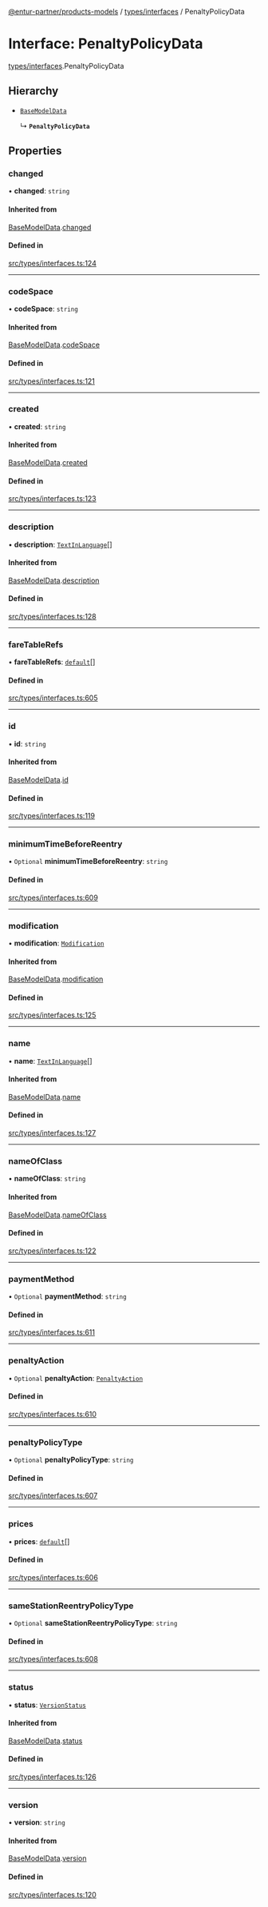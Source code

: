 [@entur-partner/products-models](../README.md) / [types/interfaces](../modules/types_interfaces.md) / PenaltyPolicyData

# Interface: PenaltyPolicyData

[types/interfaces](../modules/types_interfaces.md).PenaltyPolicyData

## Hierarchy

- [`BaseModelData`](types_interfaces.BaseModelData.md)

  ↳ **`PenaltyPolicyData`**

## Properties

### changed

• **changed**: `string`

#### Inherited from

[BaseModelData](types_interfaces.BaseModelData.md).[changed](types_interfaces.BaseModelData.md#changed)

#### Defined in

[src/types/interfaces.ts:124](https://github.com/entur/products-models/blob/main/src/types/interfaces.ts#L124)

___

### codeSpace

• **codeSpace**: `string`

#### Inherited from

[BaseModelData](types_interfaces.BaseModelData.md).[codeSpace](types_interfaces.BaseModelData.md#codespace)

#### Defined in

[src/types/interfaces.ts:121](https://github.com/entur/products-models/blob/main/src/types/interfaces.ts#L121)

___

### created

• **created**: `string`

#### Inherited from

[BaseModelData](types_interfaces.BaseModelData.md).[created](types_interfaces.BaseModelData.md#created)

#### Defined in

[src/types/interfaces.ts:123](https://github.com/entur/products-models/blob/main/src/types/interfaces.ts#L123)

___

### description

• **description**: [`TextInLanguage`](../modules/types_types.md#textinlanguage)[]

#### Inherited from

[BaseModelData](types_interfaces.BaseModelData.md).[description](types_interfaces.BaseModelData.md#description)

#### Defined in

[src/types/interfaces.ts:128](https://github.com/entur/products-models/blob/main/src/types/interfaces.ts#L128)

___

### fareTableRefs

• **fareTableRefs**: [`default`](../classes/models_Reference.default.md)[]

#### Defined in

[src/types/interfaces.ts:605](https://github.com/entur/products-models/blob/main/src/types/interfaces.ts#L605)

___

### id

• **id**: `string`

#### Inherited from

[BaseModelData](types_interfaces.BaseModelData.md).[id](types_interfaces.BaseModelData.md#id)

#### Defined in

[src/types/interfaces.ts:119](https://github.com/entur/products-models/blob/main/src/types/interfaces.ts#L119)

___

### minimumTimeBeforeReentry

• `Optional` **minimumTimeBeforeReentry**: `string`

#### Defined in

[src/types/interfaces.ts:609](https://github.com/entur/products-models/blob/main/src/types/interfaces.ts#L609)

___

### modification

• **modification**: [`Modification`](../enums/types_enums.Modification.md)

#### Inherited from

[BaseModelData](types_interfaces.BaseModelData.md).[modification](types_interfaces.BaseModelData.md#modification)

#### Defined in

[src/types/interfaces.ts:125](https://github.com/entur/products-models/blob/main/src/types/interfaces.ts#L125)

___

### name

• **name**: [`TextInLanguage`](../modules/types_types.md#textinlanguage)[]

#### Inherited from

[BaseModelData](types_interfaces.BaseModelData.md).[name](types_interfaces.BaseModelData.md#name)

#### Defined in

[src/types/interfaces.ts:127](https://github.com/entur/products-models/blob/main/src/types/interfaces.ts#L127)

___

### nameOfClass

• **nameOfClass**: `string`

#### Inherited from

[BaseModelData](types_interfaces.BaseModelData.md).[nameOfClass](types_interfaces.BaseModelData.md#nameofclass)

#### Defined in

[src/types/interfaces.ts:122](https://github.com/entur/products-models/blob/main/src/types/interfaces.ts#L122)

___

### paymentMethod

• `Optional` **paymentMethod**: `string`

#### Defined in

[src/types/interfaces.ts:611](https://github.com/entur/products-models/blob/main/src/types/interfaces.ts#L611)

___

### penaltyAction

• `Optional` **penaltyAction**: [`PenaltyAction`](../enums/types_enums.PenaltyAction.md)

#### Defined in

[src/types/interfaces.ts:610](https://github.com/entur/products-models/blob/main/src/types/interfaces.ts#L610)

___

### penaltyPolicyType

• `Optional` **penaltyPolicyType**: `string`

#### Defined in

[src/types/interfaces.ts:607](https://github.com/entur/products-models/blob/main/src/types/interfaces.ts#L607)

___

### prices

• **prices**: [`default`](../classes/models_FarePrice.default.md)[]

#### Defined in

[src/types/interfaces.ts:606](https://github.com/entur/products-models/blob/main/src/types/interfaces.ts#L606)

___

### sameStationReentryPolicyType

• `Optional` **sameStationReentryPolicyType**: `string`

#### Defined in

[src/types/interfaces.ts:608](https://github.com/entur/products-models/blob/main/src/types/interfaces.ts#L608)

___

### status

• **status**: [`VersionStatus`](../enums/types_enums.VersionStatus.md)

#### Inherited from

[BaseModelData](types_interfaces.BaseModelData.md).[status](types_interfaces.BaseModelData.md#status)

#### Defined in

[src/types/interfaces.ts:126](https://github.com/entur/products-models/blob/main/src/types/interfaces.ts#L126)

___

### version

• **version**: `string`

#### Inherited from

[BaseModelData](types_interfaces.BaseModelData.md).[version](types_interfaces.BaseModelData.md#version)

#### Defined in

[src/types/interfaces.ts:120](https://github.com/entur/products-models/blob/main/src/types/interfaces.ts#L120)
